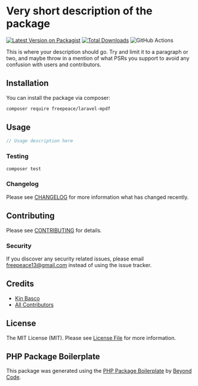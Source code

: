 # Very short description of the package

[![Latest Version on Packagist](https://img.shields.io/packagist/v/freepeace/laravel-mpdf.svg?style=flat-square)](https://packagist.org/packages/freepeace/laravel-mpdf)
[![Total Downloads](https://img.shields.io/packagist/dt/freepeace/laravel-mpdf.svg?style=flat-square)](https://packagist.org/packages/freepeace/laravel-mpdf)
![GitHub Actions](https://github.com/freepeace/laravel-mpdf/actions/workflows/main.yml/badge.svg)

This is where your description should go. Try and limit it to a paragraph or two, and maybe throw in a mention of what PSRs you support to avoid any confusion with users and contributors.

## Installation

You can install the package via composer:

```bash
composer require freepeace/laravel-mpdf
```

## Usage

```php
// Usage description here
```

### Testing

```bash
composer test
```

### Changelog

Please see [CHANGELOG](CHANGELOG.md) for more information what has changed recently.

## Contributing

Please see [CONTRIBUTING](CONTRIBUTING.md) for details.

### Security

If you discover any security related issues, please email freepeace13@gmail.com instead of using the issue tracker.

## Credits

-   [Kin Basco](https://github.com/freepeace)
-   [All Contributors](../../contributors)

## License

The MIT License (MIT). Please see [License File](LICENSE.md) for more information.

## PHP Package Boilerplate

This package was generated using the [PHP Package Boilerplate](https://laravelpackageboilerplate.com) by [Beyond Code](http://beyondco.de/).
